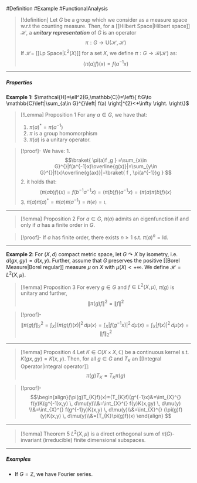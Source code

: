 #Definition #Example #FunctionalAnalysis 

> [!definition]
> Let $G$ be a group which we consider as a measure space w.r.t the counting measure. Then, for a [[Hilbert Space|Hilbert space]] $\mathcal{H}$, a ***unitary representation*** of $G$ is an operator $$\pi:G \to \text{U}(\mathcal{H},\mathcal{H})$$ 
> If $\mathcal{H}=$ [[Lp Space|$L^2(X)$]] for a set $X$, we define $\pi:G \to \mathcal{B}(\mathcal{H})$ as:
> $$(\pi(a)f)(x)=f(a^{-1}x)$$
---
##### Properties
**Example 1:** $\mathcal{H}=\ell^2(G,\mathbb{C})=\left\{  f:G\to \mathbb{C}\left|\sum_{a\in G}^{}\left| f(a) \right|^{2}<+\infty \right. \right\}$
> [!Lemma] Proposition 1
> For any $a\in G$, we have that:
> 1. $\pi(a)^{*}=\pi(a^{-1})$
> 2. $\pi$ is a group homomorphism
> 3. $\pi(a)$ is a unitary operator.

>[!proof]-
> We have:
> 1. 
>$$\braket{ \pi(a)f ,g  } =\sum_{x\in G}^{}|f(a^{-1}x)\overline{g(x)}|=\sum_{y\in G}^{}|f(x)\overline{g(ax)}|=\braket{ f , \pi(a^{-1})g } $$
> 2. it holds that: $$(\pi(ab)f)(x)=f(b^{-1}a^{-1}x)=(\pi(b)f)(a^{-1}x)=(\pi(a)\pi(b)f)(x)$$
> 3. $\pi(a)\pi(a)^*=\pi(a)\pi(a^{-1})=\pi(e)=\iota$.
---
> [!lemma] Proposition 2
> For $a\in G$, $\pi(a)$ admits an eigenfunction if and only if $a$ has a finite order in $G$.

>[!proof]-
>If $a$ has finite order, there exists $n\geq 1$ s.t. $\pi(a)^n=\text{Id}$. 

---
**Example 2**: For $(X,d)$ compact metric space, let $G\curvearrowright X$ by isometry, i.e. $d(gx,gy)=d(x,y)$. Further, assume that $G$ preserves the positive [[Borel Measure|Borel regular]] measure $\mu$ on $X$ with $\mu(X)<+\infty$. We define $\mathcal{H}=L^2(X,\mu)$.

> [!lemma] Proposition 3
> For every $g\in G$ and $f\in L^2(X,\mu)$, $\pi(g)$ is unitary and further, $$\left\| \pi(g)f \right\| ^{2}=\left\| f \right\| ^{2}$$

> [!proof]-
> $$\left\| \pi(g)f \right\|_{2} ^{2}=\int_{X}^{}\left| (\pi(g)f)(x) \right|^{2}   \, d\mu(x)=\int_{X}^{} \left| f(g^{-1}x) \right| ^{2} \, d\mu(x) =\int_{X}^{} \left| f(x) \right| ^{2} \, d\mu(x)=\left\| f \right\|_{2} ^{2}  $$
---
> [!lemma] Proposition 4
> Let $K\in C(X\times X,\mathbb{C})$ be a continuous kernel s.t. $K(gx,gy)=K(x,y)$. Then, for all $g\in G$ and $T_{K}$ an [[Integral Operator|integral operator]]:$$\pi(g)T_{K}=T_{K}\pi(g)$$

> [!proof]-
> $$\begin{align}(\pi(g)T_{K}f)(x)=(T_{K}f)(g^{-1}x)&=\int_{X}^{} f(y)K(g^{-1}x,y) \, d\mu(y)\\&=\int_{X}^{} f(y)K(x,gy) \, d\mu(y) \\&=\int_{X}^{} f(g^{-1}y)K(x,y) \, d\mu(y)\\&=\int_{X}^{} (\pi(g)f)(y)K(x,y) \, d\mu(y)\\&=(T_{K}\pi(g)f)(x) \end{align} $$
---
> [!lemma] Theorem 5
> $L^{2}(X,\mu)$ is a direct orthogonal sum of $\pi(G)$-invariant (irreducible) finite dimensional subspaces.
---
##### Examples
- If $G=\mathbb{Z}$, we have Fourier series.